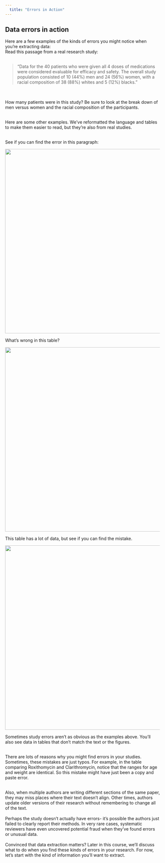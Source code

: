 ```yaml
---
  title: "Errors in Action"
---
```



## Data errors in action

Here are a few examples of the kinds of errors you might notice when you’re extracting data:<br>
Read this passage from a real research study:<br><br>
> “Data for the 40 patients who were given all 4 doses of medications were considered evaluable for efficacy and safety. The overall study population consisted of 10 (44%) men and 24 (56%) women, with a racial composition of 38 (88%) whites and 5 (12%) blacks.”

<br><br>
How many patients were in this study? Be sure to look at the break down of men versus women and the racial composition of the participants. <br><br>

Here are some other examples.  We’ve reformatted the language and tables to make them easier to read, but they’re also from real studies.<br><br>

See if you can find the error in this paragraph: 

<center>
<img src="{{site.baseurl}}/img/data-errors-01.PNG" width="600" >
</center>


What’s wrong in this table?

<center>
<img src="{{site.baseurl}}/img/data-errors-02.PNG" width="600" >
</center>

This table has a lot of data, but see if you can find the mistake. 

<center>
<img src="{{site.baseurl}}/img/data-errors-03.PNG" width="600" >
</center>


Sometimes study errors aren’t as obvious as the examples above. You’ll also see data in tables that don’t match the text or the figures. <br><br>

There are lots of reasons why you might find errors in your studies. Sometimes, these mistakes are just typos. For example, in the table comparing Roxithomycin and Clarithromycin, notice that the ranges for age and weight are identical. So this mistake might have just been a copy and paste error. <br><br>

Also, when multiple authors are writing different sections of the same paper, they may miss places where their text doesn’t align. Other times, authors update older versions of their research without remembering to change all of the text.  <br><br>
Perhaps the study doesn’t actually have errors- it’s possible the authors just failed to clearly report their methods. In very rare cases, systematic reviewers have even uncovered potential fraud when they’ve found errors or unusual data. 
<br><br>
Convinced that data extraction matters? Later in this course, we’ll discuss what to do when you find these kinds of errors in your research. For now, let’s start with the kind of information you’ll want to extract. 
